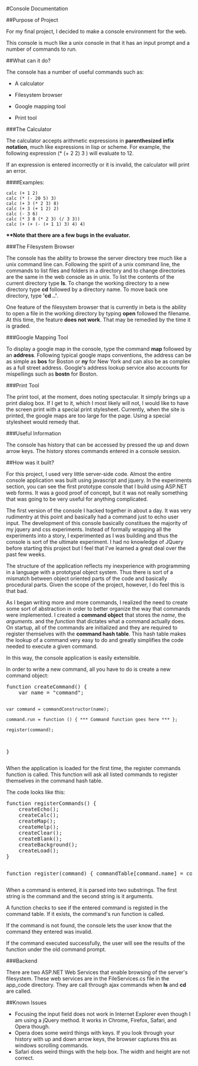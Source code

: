 
#Console Documentation

##Purpose of Project

For my final project, I decided to make a console environment for the web.

This console is much like a unix console in that it has an input prompt and a number of commands to run.


##What can it do?

The console has a number of useful commands such as:

* A calculator

* Filesystem browser

* Google mapping tool

* Print tool


###The Calculator

<p>
The calculator accepts arithmetic expressions in <strong>parenthesized infix
notation</strong>, much like expressions in lisp or scheme. For example,
the following expression (* (+ 2 2) 3 ) will evaluate to 12.
</p>
<p>
If an expression is entered incorrectly or it is invalid, the calculator
will print an error.
</p>

####Examples:

    calc (+ 1 2)
    calc (* (- 20 5) 3)
    calc (+ 3 (* 2 3) 8)
    calc (+ 3 (+ 1 2) 2)
    calc (- 3 6)
    calc (* 3 8 (* 2 3) (/ 3 3))
    calc (+ (+ (- (+ 1 1) 3) 4) 4)


<p>
<strong>**Note that there are a few bugs in the evaluator. </strong>
</p>

###The Filesystem Browser
<p>
The console has the ability to browse the server directory tree much like
a unix command line can. Following the spirit of a unix command line, the
commands to list files and folders in a directory and to change directories
are the same in the web console as in unix. To list the contents of the current directory
type <strong>ls</strong>. To change the working directory to a new directory type
<strong>cd</strong> followed by a directory name. To move back one directory,
type <strong>'cd ..'</strong>.
</p>

<p>
One feature of the filesystem browser that is currently in beta is the ability to open a file in the working
directory by typing <strong>open</strong> followed the filename. At this time, the feature <strong>does not work</strong>.
That may be remedied by the time it is graded.
</p>

###Google Mapping Tool

<p>
To display a google map in the console, type the command <strong>map</strong> followed by an <strong>address</strong>.
Following typical google maps conventions, the address can be as simple as <strong>bos</strong> for Boston or
<strong>ny</strong> for New York and can also be as complex as a full street address. Google's address lookup service
also accounts for mispellings such as <strong>bostn</strong> for Boston.
</p>

###Print Tool

<p>
The print tool, at the moment, does noting spectacular. It simply brings up a print dialog box.
If I get to it, which I most likely will not, I would like to have the screen print with a special
print stylesheet. Currently, when the site is printed, the google maps are too large for the page. Using
a special stylesheet would remedy that.
</p>

###Useful Information

<p>
The console has history that can be accessed by pressed the up and down arrow keys. The history stores commands
entered in a console session.
</p>

##How was it built?

<p>
For this project, I used very little server-side code. Almost the entire console application was built 
using javascript and jquery. In the experiments section, you can see the first prototype console that I
build using ASP.NET web forms. It was a good proof of concept, but it was not really something that was
going to be very useful for anything complicated.
</p>

<p>
The first version of the console I hacked together in about a day. It was very rudimentry at this point and basically had a command just
to echo user input. The development of this console basically constitues the majority of my jquery and css experiments. Instead of formally
wrapping all the experiments into a story, I experimented as I was building and thus the console is sort of the ultimate experiment.
I had no knowledge of JQuery before starting this project but I feel that I've learned a great deal over the past few weeks.
</p>

<p>
The structure of the application reflects my inexperience with programming in a language with a prototypal object system. Thus
there is sort of a mismatch between object oriented parts of the code and basically procedural parts. Given the scope of the project,
however, I do feel this is that bad.
</p>

<p>
As I began writing more and more commands, I realized the need to create some sort of abstraction in order to better
organize the way that commands were implemented. I created a <strong>command object</strong> that stores the <em>name</em>,
the <em>arguments</em>. and the <em>function</em> that dictates what a command actually does. On startup, all of the commands
are initialized and they are required to register themselves with the <strong>command hash table</strong>. This hash table makes the lookup
of a command very easy to do and greatly simplifies the code needed to execute a given command.
</p>

<p>
In this way, the console application is easily extensible.
</p>
<p>
In order to write a new command, all you have to do is create a new command object:
</p>
<pre>
function createCommand() {
	var name = "command";

	var command = commandConstructor(name);

	command.run = function () { *** Command function goes here *** };

	register(command);
}
</pre>
<p>
When the application is loaded for the first time, the register commands function is called. This function will ask all listed commands to register
themselves in the command hash table.
</p>
<p>
The code looks like this:
</p>
<pre>
function registerCommands() {
	createEcho();
	createCalc();
	createMap();
	createHelp();
	createClear();
	createBlank();
	createBackground();
	createLoad();
}

function register(command) {
	commandTable[command.name] = command;
}
</pre>
<p>
When a command is entered, it is parsed into two substrings. The first string is the command and the second string is it arguments.
</p>
<p>
A function checks to see if the entered command is registed in the command table. If it exists, the command's run function is called.
</p>
<p>
If the command is not found, the console lets the user know that the command they entered was invalid.
</p>
<p>
If the command executed successfully, the user will see the results of the function under the old command prompt.
</p>

###Backend
<p>
There are two ASP.NET Web Services that enable browsing of the server's filesystem. These web services are in the FileServices.cs
file in the app_code directory. They are call through ajax commands when <strong>ls</strong> and <strong>cd</strong> are called.
</p>

##Known Issues

* Focusing the input field does not work in Internet Explorer even though I am using a jQuery method. It works in Chrome, Firefox, Safari, and Opera though.
* Opera does some weird things with keys. If you look through your history with up and down arrow keys, the browser captures this as windows scrolling commands.
* Safari does weird things with the help box. The width and height are not correct.






